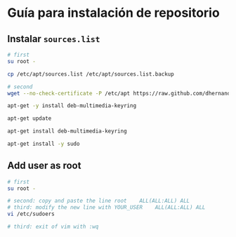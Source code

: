 # Guía para instalación de repositorio

## Instalar `sources.list`
```sh
# first
su root -

cp /etc/apt/sources.list /etc/apt/sources.list.backup

# second
wget --no-check-certificate -P /etc/apt https://raw.github.com/dhernandz7/adl/main/debian/8.2/sources.list

apt-get -y install deb-multimedia-keyring

apt-get update

apt-get install deb-multimedia-keyring

apt-get install -y sudo
```

## Add user as root
```sh
# first
su root -

# second: copy and paste the line root    ALL(ALL:ALL) ALL
# third: modify the new line with YOUR_USER    ALL(ALL:ALL) ALL
vi /etc/sudoers

# third: exit of vim with :wq
```

